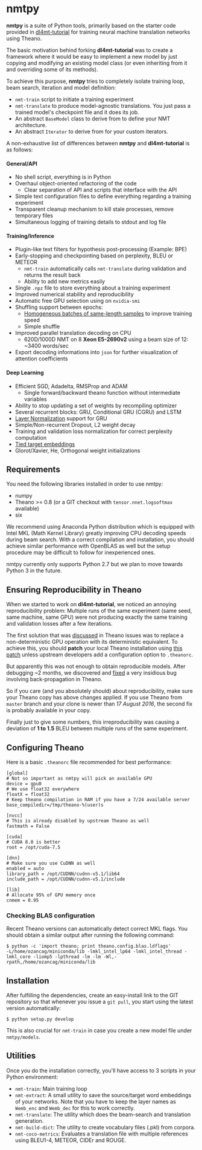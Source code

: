# nmtpy

**nmtpy** is a suite of Python tools, primarily based on the starter code provided in [dl4mt-tutorial](https://github.com/nyu-dl/dl4mt-tutorial) for training neural machine translation networks using Theano.

The basic motivation behind forking **dl4mt-tutorial** was to create a framework where it would be
easy to implement a new model by just copying and modifying an existing model class (or even
inheriting from it and overriding some of its methods).

To achieve this purpose, **nmtpy** tries to completely isolate training loop, beam search,
iteration and model definition:
  - `nmt-train` script to initiate a training experiment
  - `nmt-translate` to produce model-agnostic translations. You just pass a trained model's
  checkpoint file and it does its job.
  - An abstract `BaseModel` class to derive from to define your NMT architecture.
  - An abstract `Iterator` to derive from for your custom iterators.

A non-exhaustive list of differences between **nmtpy** and **dl4mt-tutorial** is as follows:

#### General/API
  - No shell script, everything is in Python 
  - Overhaul object-oriented refactoring of the code
    - Clear separation of API and scripts that interface with the API
  - Simple text configuration files to define everything regarding a training experiment
  - Transparent cleanup mechanism to kill stale processes, remove temporary files
  - Simultaneous logging of training details to stdout and log file
  
#### Training/Inference
  - Plugin-like text filters for hypothesis post-processing (Example: BPE)
  - Early-stopping and checkpointing based on perplexity, BLEU or METEOR
    - `nmt-train` automatically calls `nmt-translate` during validation and returns the result back
    - Ability to add new metrics easily
  - Single `.npz` file to store everything about a training experiment
  - Improved numerical stability and reproducibility
  - Automatic free GPU selection using on `nvidia-smi`
  - Shuffling support between epochs:
    - [Homogeneous batches of same-length samples](https://github.com/kelvinxu/arctic-captions) to improve training speed
    - Simple shuffle
  - Improved parallel translation decoding on CPU
    - 620D/1000D NMT on 8 **Xeon E5-2690v2** using a beam size of 12: ~3400 words/sec
  - Export decoding informations into `json` for further visualization of attention coefficients
  
#### Deep Learning
  - Efficient SGD, Adadelta, RMSProp and ADAM
    - Single forward/backward theano function without intermediate variables
  - Ability to stop updating a set of weights by recompiling optimizer
  - Several recurrent blocks: GRU, Conditional GRU (CGRU) and LSTM
  - [Layer Normalization](https://github.com/ryankiros/layer-norm) support for GRU
  - Simple/Non-recurrent Dropout, L2 weight decay
  - Training and validation loss normalization for correct perplexity computation
  - [Tied target embeddings](https://arxiv.org/abs/1608.05859)
  - Glorot/Xavier, He, Orthogonal weight initializations

## Requirements

You need the following libraries installed in order to use nmtpy:
  - numpy
  - Theano >= 0.8 (or a GIT checkout with `tensor.nnet.logsoftmax` available)
  - six

We recommend using Anaconda Python distribution which is equipped with Intel MKL (Math Kernel Library) greatly
improving CPU decoding speeds during beam search. With a correct compilation and installation, you should achieve
similar performance with OpenBLAS as well but the setup procedure may be difficult to follow for inexperienced ones.

nmtpy currently only supports Python 2.7 but we plan to move towards Python 3 in the future.

## Ensuring Reproducibility in Theano

When we started to work on **dl4mt-tutorial**, we noticed an annoying reproducibility problem:
Multiple runs of the same experiment (same seed, same machine, same GPU) were not producing exactly
the same training and validation losses after a few iterations.

The first solution that was [discussed](https://github.com/Theano/Theano/issues/3029) in Theano
issues was to replace a non-deterministic GPU operation with its deterministic equivalent. To achieve this,
you should **patch** your local Theano installation using [this patch](patches/00-theano-advancedinctensor.patch) unless upstream developers add
a configuration option to `.theanorc`.

But apparently this was not enough to obtain reproducible models. After debugging ~2 months, we discovered and
[fixed](https://github.com/Theano/Theano/commit/8769382ff661aab15dda474a4c74456037f73cc6) a very insidious bug involving back-propagation in Theano.

So if you care (and you absolutely should) about reproducibility, make sure your Theano copy has above changes applied. If you use
Theano from `master` branch and your clone is newer than *17 August 2016*, the second fix is probably available in your copy.

Finally just to give some numbers, this irreproducibility was causing a deviation of **1 to 1.5** BLEU between multiple runs of the same experiment.

## Configuring Theano

Here is a basic `.theanorc` file recommended for best performance:

```
[global]
# Not so important as nmtpy will pick an available GPU
device = gpu0
# We use float32 everywhere
floatX = float32
# Keep theano compilation in RAM if you have a 7/24 available server
base_compiledir=/tmp/theano-%(user)s

[nvcc]
# This is already disabled by upstream Theano as well
fastmath = False

[cuda]
# CUDA 8.0 is better
root = /opt/cuda-7.5

[dnn]
# Make sure you use CuDNN as well
enabled = auto
library_path = /opt/CUDNN/cudnn-v5.1/lib64
include_path = /opt/CUDNN/cudnn-v5.1/include

[lib]
# Allocate 95% of GPU memory once
cnmem = 0.95
```

### Checking BLAS configuration

Recent Theano versions can automatically detect correct MKL flags. You should obtain a similar output after running the following command:

```
$ python -c 'import theano; print theano.config.blas.ldflags'
-L/home/ozancag/miniconda/lib -lmkl_intel_lp64 -lmkl_intel_thread -lmkl_core -liomp5 -lpthread -lm -lm -Wl,-rpath,/home/ozancag/miniconda/lib
```

## Installation
After fulfilling the dependencies, create an easy-install link to the GIT repository so that whenever you issue a `git pull`, you start using the latest version automatically:

```
$ python setup.py develop
```

This is also crucial for `nmt-train` in case you create a new model file under `nmtpy/models`.

## Utilities

Once you do the installation correctly, you'll have access to 3 scripts in your Python environment:

- `nmt-train`: Main training loop
- `nmt-extract`: A small utility to save the source/target word embeddings of your networks. Note that you have to keep the layer names as `Wemb_enc` and `Wemb_dec` for this to work correctly.
- `nmt-translate`: The utility which does the beam-search and translation generation.
- `nmt-build-dict`: The utility to create vocabulary files (.pkl) from corpora.
- `nmt-coco-metrics`: Evaluates a translation file with multiple references using BLEU1-4, METEOR, CIDEr and ROUGE.

